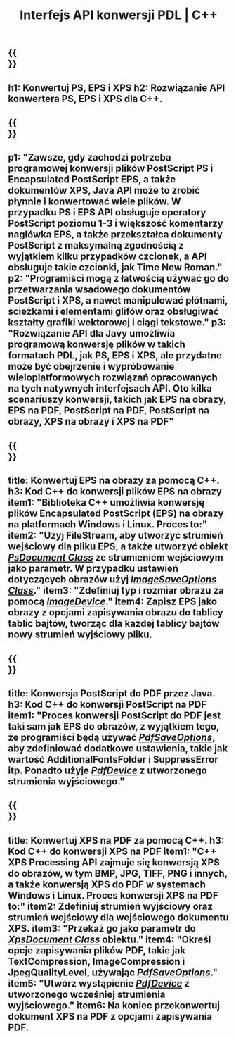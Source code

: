 ﻿---
translation: true
template: /_templates/_conversion-cpp.md
title: Interfejs API konwersji PDL | C++
url: /cpp/conversion/
description: Konwertuj pliki PS, EPS i XPS na pliki PDF i obrazy, w tym BMP, JPG, PNG i TIFF, korzystając z biblioteki C++ z funkcją konwersji Aspose.Page PDL.
family: page
platformtag: cpp
feature: conversion
---

{{<section banner>}}
---
h1: Konwertuj PS, EPS i XPS
h2: Rozwiązanie API konwertera PS, EPS i XPS dla C++.
---

{{<section overview>}}
---
p1: "Zawsze, gdy zachodzi potrzeba programowej konwersji plików PostScript PS i Encapsulated PostScript EPS, a także dokumentów XPS, Java API może to zrobić płynnie i konwertować wiele plików. W przypadku PS i EPS API obsługuje operatory PostScript poziomu 1-3 i większość komentarzy nagłówka EPS, a także przekształca dokumenty PostScript z maksymalną zgodnością z wyjątkiem kilku przypadków czcionek, a API obsługuje takie czcionki, jak Time New Roman."
p2: "Programiści mogą z łatwością używać go do przetwarzania wsadowego dokumentów PostScript i XPS, a nawet manipulować płótnami, ścieżkami i elementami glifów oraz obsługiwać kształty grafiki wektorowej i ciągi tekstowe."
p3: "Rozwiązanie API dla Javy umożliwia programową konwersję plików w takich formatach PDL, jak PS, EPS i XPS, ale przydatne może być obejrzenie i wypróbowanie wieloplatformowych rozwiązań opracowanych na tych natywnych interfejsach API. Oto kilka scenariuszy konwersji, takich jak EPS na obrazy, EPS na PDF, PostScript na PDF, PostScript na obrazy, XPS na obrazy i XPS na PDF"
---

{{<section feature1>}}
---
title: Konwertuj EPS na obrazy za pomocą C++.
h3: Kod C++ do konwersji plików EPS na obrazy
item1: "Biblioteka C++ umożliwia konwersję plików Encapsulated PostScript (EPS) na obrazy na platformach Windows i Linux. Proces to:"
item2: "Użyj FileStream, aby utworzyć strumień wejściowy dla pliku EPS, a także utworzyć obiekt [*PsDocument Class*](https://reference.aspose.com/page/cpp/class/aspose.page.e_p_s.ps_document) ze strumieniem wejściowym jako parametr. W przypadku ustawień dotyczących obrazów użyj [*ImageSaveOptions Class*](https://reference.aspose.com/page/cpp/class/aspose.page.e_p_s.device.image_save_options)."
item3: "Zdefiniuj typ i rozmiar obrazu za pomocą [*ImageDevice*](https://reference.aspose.com/page/cpp/class/aspose.page.e_p_s.device.image_device)."
item4: Zapisz EPS jako obrazy z opcjami zapisywania obrazu do tablicy tablic bajtów, tworząc dla każdej tablicy bajtów nowy strumień wyjściowy pliku.
---


{{<section feature2>}}
---
title: Konwersja PostScript do PDF przez Java.
h3: Kod C++ do konwersji PostScript na PDF
item1: "Proces konwersji PostScript do PDF jest taki sam jak EPS do obrazów, z wyjątkiem tego, że programiści będą używać [*PdfSaveOptions*](https://reference.aspose.com/page/cpp/class/aspose.page.e_p_s.device.pdf_save_options), aby zdefiniować dodatkowe ustawienia, takie jak wartość AdditionalFontsFolder i SuppressError itp. Ponadto użyje [*PdfDevice*](https://reference.aspose.com/page/cpp/class/aspose.page.e_p_s.device.pdf_device) z utworzonego strumienia wyjściowego."
---

{{<section feature3>}}
---
title: Konwertuj XPS na PDF za pomocą C++.
h3: Kod C++ do konwersji XPS na PDF
item1: "C++ XPS Processing API zajmuje się konwersją XPS do obrazów, w tym BMP, JPG, TIFF, PNG i innych, a także konwersją XPS do PDF w systemach Windows i Linux. Proces konwersji XPS na PDF to:"
item2: Zdefiniuj strumień wyjściowy oraz strumień wejściowy dla wejściowego dokumentu XPS.
item3: "Przekaż go jako parametr do [*XpsDocument Class*](https://reference.aspose.com/page/cpp/class/aspose.page.x_p_s.xps_document) obiektu."
item4: "Określ opcje zapisywania plików PDF, takie jak TextCompression, ImageCompression i JpegQualityLevel, używając [*PdfSaveOptions*](https://reference.aspose.com/page/cpp/class/aspose.page.x_p_s.presentation.pdf.pdf_save_options)."
item5: "Utwórz wystąpienie [*PdfDevice*](https://reference.aspose.com/page/cpp/class/aspose.page.x_p_s.presentation.pdf.pdf_device) z utworzonego wcześniej strumienia wyjściowego."
item6: Na koniec przekonwertuj dokument XPS na PDF z opcjami zapisywania PDF.
---
